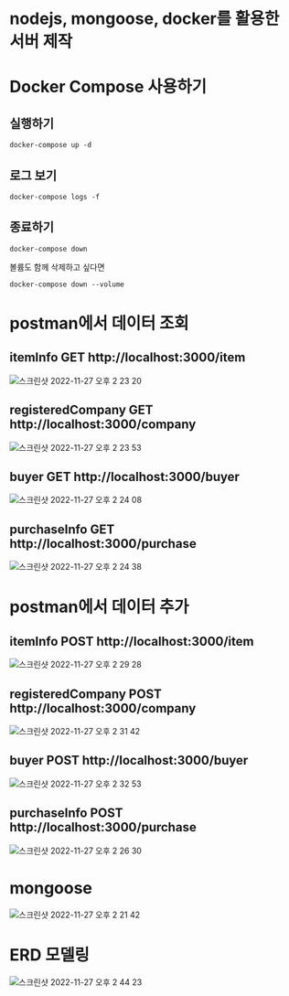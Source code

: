 # nodejs, mongoose, docker를 활용한 서버 제작

# Docker Compose 사용하기 

## 실행하기

```
docker-compose up -d
```

## 로그 보기

```
docker-compose logs -f
```

## 종료하기

```
docker-compose down
```

볼륨도 함께 삭제하고 싶다면

```
docker-compose down --volume
```

# postman에서 데이터 조회

## itemInfo GET http://localhost:3000/item
![스크린샷 2022-11-27 오후 2 23 20](https://user-images.githubusercontent.com/56419872/204120622-6e78751d-ab2b-4266-b15d-f60d298bad78.png)

## registeredCompany GET http://localhost:3000/company
![스크린샷 2022-11-27 오후 2 23 53](https://user-images.githubusercontent.com/56419872/204120639-72475843-3c6d-40de-b83a-b2f1019b94dc.png)

## buyer GET http://localhost:3000/buyer
![스크린샷 2022-11-27 오후 2 24 08](https://user-images.githubusercontent.com/56419872/204120643-c46754c2-bea9-4e31-88a1-081e7b2c354a.png)

## purchaseInfo GET http://localhost:3000/purchase
![스크린샷 2022-11-27 오후 2 24 38](https://user-images.githubusercontent.com/56419872/204120654-b5d25acc-fbcb-4ba1-a8ca-f573088dbe9c.png)

# postman에서 데이터 추가

## itemInfo POST http://localhost:3000/item
![스크린샷 2022-11-27 오후 2 29 28](https://user-images.githubusercontent.com/56419872/204120767-3ada2e94-465f-4a15-9b16-49b071b96276.png)

## registeredCompany POST http://localhost:3000/company
![스크린샷 2022-11-27 오후 2 31 42](https://user-images.githubusercontent.com/56419872/204120819-de4517ff-4e64-456a-9008-e0a74533ec35.png)

## buyer POST http://localhost:3000/buyer
![스크린샷 2022-11-27 오후 2 32 53](https://user-images.githubusercontent.com/56419872/204120840-658b880a-f216-4054-8b1c-ee11e8840006.png)


## purchaseInfo POST http://localhost:3000/purchase
![스크린샷 2022-11-27 오후 2 26 30](https://user-images.githubusercontent.com/56419872/204120672-85985788-d9be-4b45-a1a9-ad89545bd81a.png)

# mongoose
![스크린샷 2022-11-27 오후 2 21 42](https://user-images.githubusercontent.com/56419872/204120540-67bc6be1-a30d-431e-8487-098c51f30c81.png)


# ERD 모델링
![스크린샷 2022-11-27 오후 2 44 23](https://user-images.githubusercontent.com/56419872/204121138-6d49e8f4-16c9-4c9d-ab0d-323a69d75326.png)


